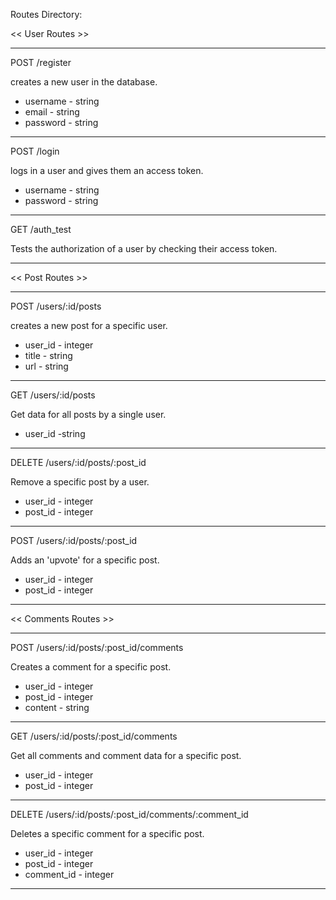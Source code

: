 Routes Directory:


<< User Routes >>

------------------------------------
POST /register

creates a new user in the database.

* username - string
* email - string
* password - string

------------------------------------
POST /login

logs in a user and gives them an access token.

* username - string
* password - string

------------------------------------
GET /auth_test

Tests the authorization of a user by checking their access token.

------------------------------------


<< Post Routes >>

------------------------------------
POST /users/:id/posts

creates a new post for a specific user.

* user_id - integer
* title - string
* url - string

------------------------------------
GET /users/:id/posts

Get data for all posts by a single user.

* user_id -string

------------------------------------
DELETE /users/:id/posts/:post_id

Remove a specific post by a user.

* user_id - integer
* post_id - integer

------------------------------------
POST /users/:id/posts/:post_id

Adds an 'upvote' for a specific post.

* user_id - integer
* post_id - integer

------------------------------------


<< Comments Routes >>

------------------------------------
POST /users/:id/posts/:post_id/comments

Creates a comment for a specific post.

* user_id - integer
* post_id - integer
* content - string

------------------------------------
GET /users/:id/posts/:post_id/comments

Get all comments and comment data for a specific post.

* user_id - integer
* post_id - integer

------------------------------------
DELETE /users/:id/posts/:post_id/comments/:comment_id

Deletes a specific comment for a specific post.

* user_id - integer
* post_id - integer
* comment_id - integer

------------------------------------
